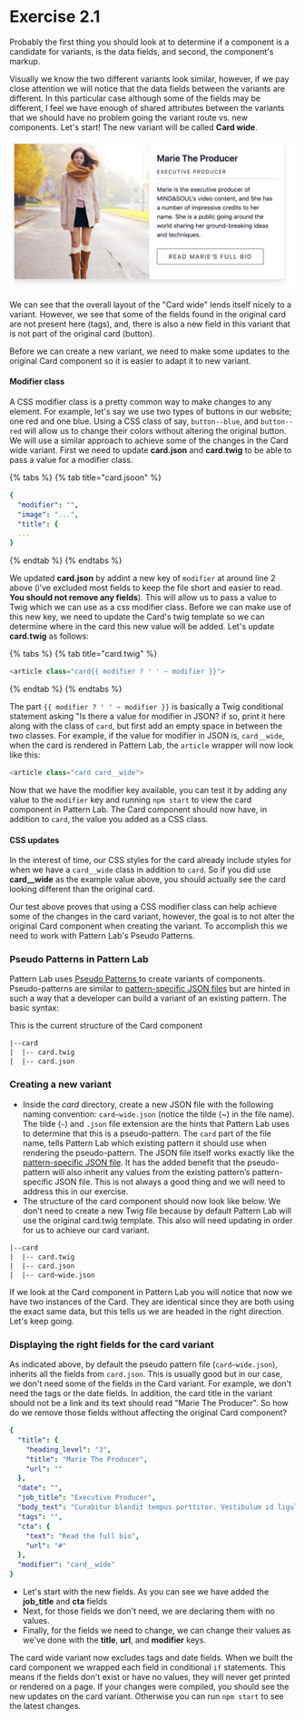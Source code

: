 # Exercise 2.1

Probably the first thing you should look at to determine if a component is a candidate for variants, is the data fields, and second, the component's markup.

Visually we know the two different variants look similar, however, if we pay close attention we will notice that the data fields between the variants are different. In this particular case although some of the fields may be different, I feel we have enough of shared attributes between the variants that we should have no problem going the variant route vs. new components. Let's start! The new variant will be called **Card wide**.

![Card wide variant](../.gitbook/assets/card-wide.png)

We can see that the overall layout of the "Card wide" lends itself nicely to a variant. However, we see that some of the fields found in the original card are not present here \(tags\), and, there is also a new field in this variant that is not part of the original card \(button\).

Before we can create a new variant, we need to make some updates to the original Card component so it is easier to adapt it to new variant.

#### Modifier class

A CSS modifier class is a pretty common way to make  changes to any element.  For example, let's say we use two types of buttons in our website; one red and one blue.  Using a CSS class of say, `button--blue`, and `button--red` will allow us to change their colors without altering the original button.  We will use a similar approach to achieve some of the changes in the Card wide variant.  First we need to update **card.json** and **card.twig** to be able to pass a value for a modifier class.

{% tabs %}
{% tab title="card.jsoon" %}
```yaml
{
  "modifier": "",
  "image": "...",
  "title": {
  ...
}
```
{% endtab %}
{% endtabs %}

We updated **card.json** by addint a new key of `modifier` at around line 2 above \(i've excluded most fields to keep the file short and easier to read.  **You should not remove any fields**\).  This will allow us to pass a value to Twig which we can use as a css modifier class.  Before we can make use of this new key, we need to update the Card's  twig template so we can determine where in the card this new value will be added.  Let's update **card.twig** as follows:

{% tabs %}
{% tab title="card.twig" %}
```php
<article class="card{{ modifier ? ' ' ~ modifier }}">
```
{% endtab %}
{% endtabs %}

The part `{{ modifier ? ' ' ~ modifier }}` is basically a Twig conditional statement asking "Is there a value for modifier in JSON? if so, print it here along with the class of `card`, but first add an empty space in between the two classes. For example, if the value for modifier in JSON is, `card__wide`, when the card is rendered in Pattern  Lab, the `article` wrapper will now look like this:

```php
<article class="card card__wide">
```

Now  that  we have the modifier key available, you can test it by adding any value to the `modifier` key and running `npm start` to view the card component in Pattern Lab.  The Card component should now have, in addition to `card`, the value you added as a CSS class.

#### CSS updates

In the interest of time, our CSS styles for the card already include styles for when we have a `card__wide` class in addition to `card`.  So if you did use **card\_\_wide** as the example value above, you should actually see the card looking different than the original card.

Our test above proves that using a CSS modifier class can help achieve some of the changes in the card variant, however, the goal is to not alter the original Card component when creating the variant.  To accomplish this we need to work with Pattern Lab's Pseudo Patterns.

### Pseudo Patterns in Pattern Lab

Pattern Lab uses [Pseudo Patterns ](https://patternlab.io/docs/pattern-pseudo-patterns.html)to create variants of components. Pseudo-patterns are similar to [pattern-specific JSON files](https://patternlab.io/docs/data-pattern-specific.html) but are hinted in such a way that a developer can build a variant of an existing pattern. The basic syntax:

This is the current structure of the Card component

```text
|--card
|  |-- card.twig
|  |-- card.json
```

### Creating a new variant

* Inside the _card_ directory, create a new JSON file with the following naming convention: `card~wide.json` \(notice the tilde \(~\)  in the file name\).  The tilde \(`~`\) and `.json` file extension are the hints that Pattern Lab uses to determine that this is a pseudo-pattern. The `card` part of the file name, tells Pattern Lab which existing pattern it should use when rendering the pseudo-pattern. The JSON file itself works exactly like the [pattern-specific JSON file](https://patternlab.io/docs/data-pattern-specific.html). It has the added benefit that the pseudo-pattern will also inherit any values from the existing pattern’s pattern-specific JSON file. This is not always a good thing and we will need to address this in our exercise.
* The structure of the card component should now look like below.  We don't need to create a new Twig file because by default Pattern Lab will use the original card.twig template.  This also will need updating in order for us to achieve our card variant.

```text
|--card
|  |-- card.twig
|  |-- card.json
|  |-- card~wide.json
```

If we look at the Card component in Pattern Lab you will notice that now we have two instances of the Card.  They are identical since they are both using the exact same data, but this tells us we are headed in the right direction.  Let's keep  going.

### Displaying the right fields for the card variant

As indicated above, by default the pseudo pattern file \(`card~wide.json`\), inherits all the fields from `card.json`. This is usually good but in our case, we don't need some of the fields in the Card variant. For example, we don't need the tags or the date fields. In addition, the card title in the variant should not be a link and its text should read "Marie The Producer". So how do we remove those fields without affecting the original Card component?

```yaml
{
  "title": {
    "heading_level": "3",
    "title": "Marie The Producer",
    "url": ""
  },
  "date": "",
  "job_title": "Executive Producer",
  "body_text": "Curabitur blandit tempus porttitor. Vestibulum id ligula porta felis euismod semper. Vivamus sagittis lacus vel augue laoreet rutrum faucibus dolor auctor. Aenean lacinia bibendum nulla sed consectetur.",
  "tags": "",
  "cta": {
    "text": "Read the full bio",
    "url": "#"
  },
  "modifier": "card__wide"
}
```

* Let's start with the new fields.  As you can see we have added the **job\_title** and **cta** fields
* Next, for those fields we don't need, we are declaring them with no values.
* Finally, for the fields we need to change, we can change their values as we've done with the **title**, **url**, and **modifier** keys.

The card wide variant now excludes tags and date fields. When we built the card component  we wrapped each field in conditional `if` statements. This means if the fields don't exist or have no values, they will never get printed or rendered on a page.  If your changes were compiled, you should see the new updates on the card variant.  Otherwise you can run `npm start` to see the latest changes.

